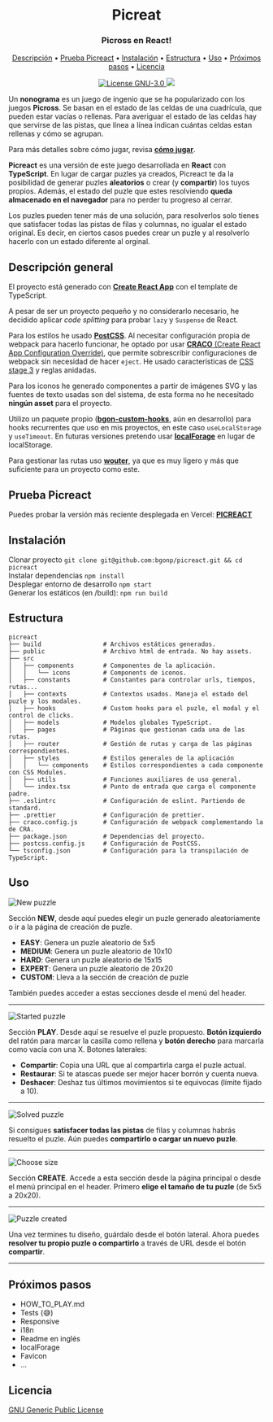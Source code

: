 <h1 align="center">Picreat</h1>
<h3 align="center">Picross en React!</h3>

<p align="center">
  <a href="#descripcion-general">Descripción</a> •
  <a href="#prueba-picreact">Prueba Picreact</a> •
  <a href="#instalacion">Instalación</a> •
  <a href="#estructura">Estructura</a> •
  <a href="#uso">Uso</a> •
  <a href="#proximos-pasos">Próximos pasos</a> •
  <a href="#licencia">Licencia</a>
</p>

<p align="center">
  <a href="./LICENSE">
    <img src="https://img.shields.io/github/license/bgonp/picreact" alt="License GNU-3.0">
  </a>
  <a href="http://makeapullrequest.com">
    <img src="https://img.shields.io/badge/PRs-welcome-brightgreen.svg">
  </a>
  
</p>

Un __nonograma__ es un juego de ingenio que se ha popularizado con los juegos __Picross__. Se basan en el estado de las celdas de una cuadrícula, que pueden estar vacías o rellenas. Para averiguar el estado de las celdas hay que servirse de las pistas, que línea a línea indican cuántas celdas estan rellenas y cómo se agrupan.

Para más detalles sobre cómo jugar, revisa [__cómo jugar__](HOW_TO_PLAY.md).

__Picreact__ es una versión de este juego desarrollada en __React__ con __TypeScript__. En lugar de cargar puzles ya creados, Picreact te da la posibilidad de generar puzles __aleatorios__ o crear (y __compartir__) los tuyos propios. Además, el estado del puzle que estes resolviendo __queda almacenado en el navegador__ para no perder tu progreso al cerrar.

Los puzles pueden tener más de una solución, para resolverlos solo tienes que satisfacer todas las pistas de filas y columnas, no igualar el estado original. Es decir, en ciertos casos puedes crear un puzle y al resolverlo hacerlo con un estado diferente al orginal.

## Descripción general
El proyecto está generado con [__Create React App__](https://create-react-app.dev/) con el template de TypeScript.

A pesar de ser un proyecto pequeño y no considerarlo necesario, he decidido aplicar _code splitting_ para probar `lazy` y `Suspense` de React.

Para los estilos he usado [__PostCSS__](https://postcss.org/). Al necesitar configuración propia de webpack para hacerlo funcionar, he optado por usar [__CRACO__ (Create React App Configuration Override)](https://github.com/gsoft-inc/craco#readme), que permite sobrescribir configuraciones de webpack sin necesidad de hacer `eject`. He usado características de [CSS stage 3](https://cssdb.org/) y reglas anidadas.

Para los iconos he generado componentes a partir de imágenes SVG y las fuentes de texto usadas son del sistema, de esta forma no he necesitado __ningún asset__ para el proyecto.

Utilizo un paquete propio ([__bgon-custom-hooks__](https://www.npmjs.com/package/bgon-custom-hooks), aún en desarrollo) para hooks recurrentes que uso en mis proyectos, en este caso `useLocalStorage` y `useTimeout`. En futuras versiones pretendo usar [__localForage__](https://localforage.github.io/localForage/) en lugar de localStorage.

Para gestionar las rutas uso [__wouter__](https://github.com/molefrog/wouter#reader), ya que es muy ligero y más que suficiente para un proyecto como este.
 
## Prueba Picreact
Puedes probar la versión más reciente desplegada en Vercel: [__PICREACT__](https://picreact.vercel.app/)

## Instalación
Clonar proyecto `git clone git@github.com:bgonp/picreact.git && cd picreact`\
Instalar dependencias `npm install`\
Desplegar entorno de desarrollo `npm start`\
Generar los estáticos (en /build): `npm run build`

## Estructura
```
picreact
├── build                 # Archivos estáticos generados.
├── public                # Archivo html de entrada. No hay assets.
├── src
│   ├── components        # Componentes de la aplicación.
│   │   └── icons         # Components de iconos.
│   ├── constants         # Constantes para controlar urls, tiempos, rutas...
│   ├── contexts          # Contextos usados. Maneja el estado del puzle y los modales.
│   ├── hooks             # Custom hooks para el puzle, el modal y el control de clicks.
│   ├── models            # Modelos globales TypeScript.
│   ├── pages             # Páginas que gestionan cada una de las rutas.
│   ├── router            # Gestión de rutas y carga de las páginas correspondientes.
│   ├── styles            # Estilos generales de la aplicación
│   │   └── components    # Estilos correspondientes a cada componente con CSS Modules.
│   ├── utils             # Funciones auxiliares de uso general.
│   └── index.tsx         # Punto de entrada que carga el componente padre.
├── .eslintrc             # Configuración de eslint. Partiendo de standard.
├── .prettier             # Configuración de prettier.
├── craco.config.js       # Configuración de webpack complementando la de CRA.
├── package.json          # Dependencias del proyecto.
├── postcss.config.js     # Configuración de PostCSS.
└── tsconfig.json         # Configuración para la transpilación de TypeScript.
```

## Uso
![New puzzle](./screenshots/home.jpg)

Sección __NEW__, desde aquí puedes elegir un puzle generado aleatoriamente o ir a la página de creación de puzle.
- __EASY__: Genera un puzle aleatorio de 5x5
- __MEDIUM__: Genera un puzle aleatorio de 10x10
- __HARD__: Genera un puzle aleatorio de 15x15
- __EXPERT__: Genera un puzle aleatorio de 20x20
- __CUSTOM__: Lleva a la sección de creación de puzle

También puedes acceder a estas secciones desde el menú del header.

----

![Started puzzle](./screenshots/play_started.jpg)

Sección __PLAY__. Desde aquí se resuelve el puzle propuesto. __Botón izquierdo__ del ratón para marcar la casilla como rellena y __botón derecho__ para marcarla como vacía con una X. Botones laterales:
- __Compartir__: Copia una URL que al compartirla carga el puzle actual.
- __Restaurar__: Si te atascas puede ser mejor hacer borrón y cuenta nueva.
- __Deshacer__: Deshaz tus últimos movimientos si te equivocas (límite fijado a 10).

----

![Solved puzzle](./screenshots/play_solved.jpg)

Si consigues __satisfacer todas las pistas__ de filas y columnas habrás resuelto el puzle. Aún puedes __compartirlo o cargar un nuevo puzle__.

----

![Choose size](./screenshots/create_choose.jpg)

Sección __CREATE__. Accede a esta sección desde la página principal o desde el menú principal en el header. Primero __elige el tamaño de tu puzle__ (de 5x5 a 20x20).

----

![Puzzle created](./screenshots/create_filled.jpg)

Una vez termines tu diseño, guárdalo desde el botón lateral. Ahora puedes __resolver tu propio puzle o compartirlo__ a través de URL desde el botón __compartir__.

----

## Próximos pasos
- HOW_TO_PLAY.md
- Tests (😅)
- Responsive
- i18n
- Readme en inglés
- localForage
- Favicon
- ...

## Licencia
[GNU Generic Public License](./LICENSE)